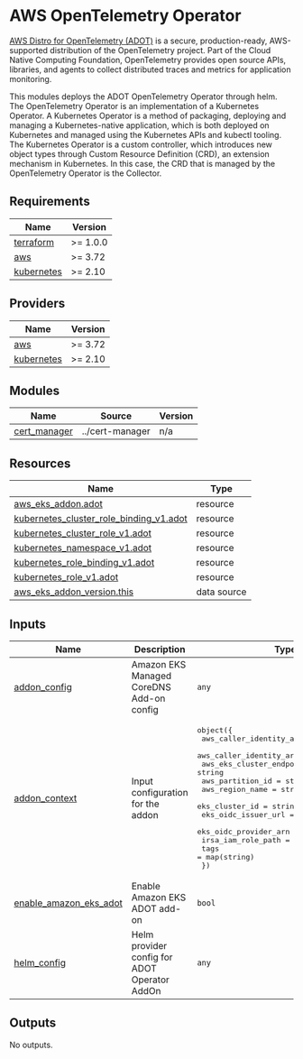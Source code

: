 # AWS OpenTelemetry Operator

[AWS Distro for OpenTelemetry (ADOT)](https://aws-otel.github.io/) is a secure,
production-ready, AWS-supported distribution of the OpenTelemetry project.
Part of the Cloud Native Computing Foundation, OpenTelemetry provides open
source APIs, libraries, and agents to collect distributed traces and metrics
for application monitoring.

This modules deploys the ADOT OpenTelemetry Operator through helm.
The OpenTelemetry Operator is an implementation of a Kubernetes Operator.
A Kubernetes Operator is a method of packaging, deploying and managing a
Kubernetes-native application, which is both deployed on Kubernetes and
managed using the Kubernetes APIs and kubectl tooling. The Kubernetes Operator
is a custom controller, which introduces new object types through Custom Resource
Definition (CRD), an extension mechanism in Kubernetes.
In this case, the CRD that is managed by the OpenTelemetry Operator is the Collector.

<!-- BEGINNING OF PRE-COMMIT-TERRAFORM DOCS HOOK -->
## Requirements

| Name | Version |
|------|---------|
| <a name="requirement_terraform"></a> [terraform](#requirement\_terraform) | >= 1.0.0 |
| <a name="requirement_aws"></a> [aws](#requirement\_aws) | >= 3.72 |
| <a name="requirement_kubernetes"></a> [kubernetes](#requirement\_kubernetes) | >= 2.10 |

## Providers

| Name | Version |
|------|---------|
| <a name="provider_aws"></a> [aws](#provider\_aws) | >= 3.72 |
| <a name="provider_kubernetes"></a> [kubernetes](#provider\_kubernetes) | >= 2.10 |

## Modules

| Name | Source | Version |
|------|--------|---------|
| <a name="module_cert_manager"></a> [cert\_manager](#module\_cert\_manager) | ../cert-manager | n/a |

## Resources

| Name | Type |
|------|------|
| [aws_eks_addon.adot](https://registry.terraform.io/providers/hashicorp/aws/latest/docs/resources/eks_addon) | resource |
| [kubernetes_cluster_role_binding_v1.adot](https://registry.terraform.io/providers/hashicorp/kubernetes/latest/docs/resources/cluster_role_binding_v1) | resource |
| [kubernetes_cluster_role_v1.adot](https://registry.terraform.io/providers/hashicorp/kubernetes/latest/docs/resources/cluster_role_v1) | resource |
| [kubernetes_namespace_v1.adot](https://registry.terraform.io/providers/hashicorp/kubernetes/latest/docs/resources/namespace_v1) | resource |
| [kubernetes_role_binding_v1.adot](https://registry.terraform.io/providers/hashicorp/kubernetes/latest/docs/resources/role_binding_v1) | resource |
| [kubernetes_role_v1.adot](https://registry.terraform.io/providers/hashicorp/kubernetes/latest/docs/resources/role_v1) | resource |
| [aws_eks_addon_version.this](https://registry.terraform.io/providers/hashicorp/aws/latest/docs/data-sources/eks_addon_version) | data source |

## Inputs

| Name | Description | Type | Default | Required |
|------|-------------|------|---------|:--------:|
| <a name="input_addon_config"></a> [addon\_config](#input\_addon\_config) | Amazon EKS Managed CoreDNS Add-on config | `any` | `{}` | no |
| <a name="input_addon_context"></a> [addon\_context](#input\_addon\_context) | Input configuration for the addon | <pre>object({<br>    aws_caller_identity_account_id = string<br>    aws_caller_identity_arn        = string<br>    aws_eks_cluster_endpoint       = string<br>    aws_partition_id               = string<br>    aws_region_name                = string<br>    eks_cluster_id                 = string<br>    eks_oidc_issuer_url            = string<br>    eks_oidc_provider_arn          = string<br>    irsa_iam_role_path             = string<br>    tags                           = map(string)<br>  })</pre> | n/a | yes |
| <a name="input_enable_amazon_eks_adot"></a> [enable\_amazon\_eks\_adot](#input\_enable\_amazon\_eks\_adot) | Enable Amazon EKS ADOT add-on | `bool` | `true` | no |
| <a name="input_helm_config"></a> [helm\_config](#input\_helm\_config) | Helm provider config for ADOT Operator AddOn | `any` | `{}` | no |

## Outputs

No outputs.
<!-- END OF PRE-COMMIT-TERRAFORM DOCS HOOK -->
